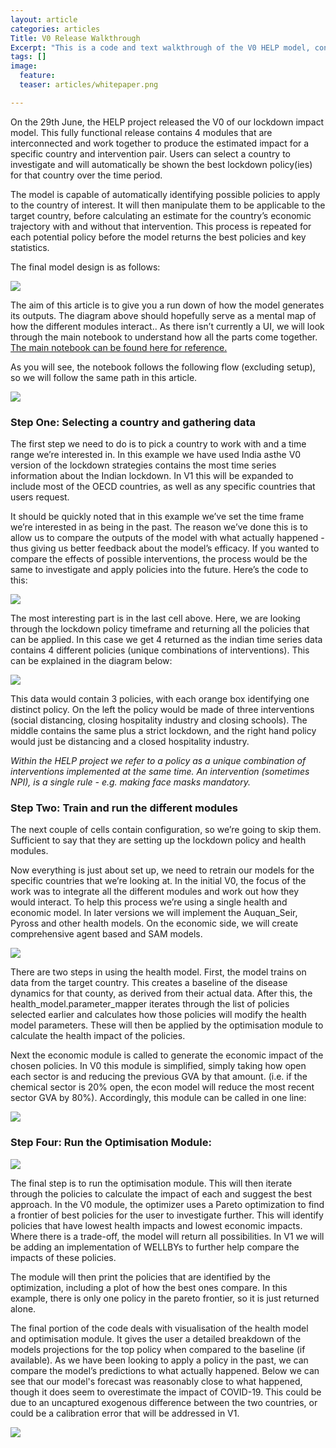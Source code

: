 ```yaml
---
layout: article
categories: articles
Title: V0 Release Walkthrough
Excerpt: "This is a code and text walkthrough of the V0 HELP model, containing working health, economic, lockdown and optimization modules"
tags: []
image:
  feature:
  teaser: articles/whitepaper.png

---
```


On the 29th June, the HELP project released the V0 of our lockdown impact model. This fully functional release contains 4 modules that are interconnected and work together to produce the estimated impact for a specific country and intervention pair. Users can select a country to investigate and will automatically be shown the best lockdown policy(ies) for that country over the time period.

The model is capable of automatically identifying possible policies to apply to the country of interest. It will then manipulate them to be applicable to the target country, before calculating an estimate for the country’s economic trajectory with and without that intervention. This process is repeated for each potential policy before the model returns the best policies and key statistics.

The final model design is as follows:

![](images/v0/1)


The aim of this article is to give you a run down of how the model generates its outputs. The diagram above should hopefully serve as a mental map of how the different modules interact.. As there isn’t currently a UI, we will look through the main notebook to understand how all the parts come together. [The main notebook can be found here for reference.](https://github.com/Auquan/help_project/blob/staging/src/main.ipynb)

As you will see, the notebook follows the following flow (excluding setup), so we will follow the same path in this article.

![](images/v0/2)


### Step One: Selecting a country and gathering data

The first step we need to do is to pick a country to work with and a time range we’re interested in. In this example we have used India asthe V0 version of the lockdown strategies contains the most time series information about the Indian lockdown. In V1 this will be expanded to include most of the OECD countries, as well as any specific countries that users request.

It should be quickly noted that in this example we’ve set the time frame we’re interested in as being in the past. The reason we’ve done this is to allow us to compare the outputs of the model with what actually happened - thus giving us better feedback about the model’s efficacy. If you wanted to compare the effects of possible interventions, the process would be the same to investigate and apply policies into the future. Here’s the code to this:

![](images/v0/3)


The most interesting part is in the last cell above. Here, we are looking through the lockdown policy timeframe and returning all the policies that can be applied. In this case we get 4 returned as the indian time series data contains 4 different policies (unique combinations of interventions). This can be explained in the diagram below:

![](images/v0/4)


This data would contain 3 policies, with each orange box identifying one distinct policy. On the left the policy would be made of three interventions (social distancing, closing hospitality industry and closing schools). The middle contains the same plus a strict lockdown, and the right hand policy would just be distancing and a closed hospitality industry.

*Within the HELP project we refer to a policy as a unique combination of interventions implemented at the same time. An intervention (sometimes NPI), is a single rule - e.g. making face masks mandatory.*


### Step Two: Train and run the different modules

The next couple of cells contain configuration, so we’re going to skip them. Sufficient to say that they are setting up the lockdown policy and health modules.

Now everything is just about set up, we need to retrain our models for the specific countries that we’re looking at. In the initial V0, the focus of the work was to integrate all the different modules and work out how they would interact. To help this process we’re using a single health and economic model. In later versions we will implement the Auquan_Seir, Pyross and other health models. On the economic side, we will create comprehensive agent based and SAM models.

![](images/v0/5)

There are two steps in using the health model. First, the model trains on data from the target country. This creates a baseline of the disease dynamics for that county, as derived from their actual data. After this, the health_model.parameter_mapper iterates through the list of policies selected earlier and calculates how those policies will modify the health model parameters. These will then be applied by the optimisation module to calculate the health impact of the policies.

Next the economic module is called to generate the economic impact of the chosen policies. In V0 this module is simplified, simply taking how open each sector is and reducing the previous GVA by that amount. (i.e. if the chemical sector is 20% open, the econ model will reduce the most recent sector GVA by 80%). Accordingly, this module can be called in one line:

![](images/v0/6)

### Step Four: Run the Optimisation Module:

![](images/v0/7)

The final step is to run the optimisation module. This will then iterate through the policies to calculate the impact of each and suggest the best approach. In the V0 module, the optimizer uses a Pareto optimization to find a frontier of best policies for the user to investigate further. This will identify policies that have lowest health impacts and lowest economic impacts. Where there is a trade-off, the model will return all possibilities. In V1 we will be adding an implementation of WELLBYs to further help compare the impacts of these policies.

The module will then print the policies that are identified by the optimization, including a plot of how the best ones compare. In this example, there is only one policy in the pareto frontier, so it is just returned alone.

The final portion of the code deals with visualisation of the health model and optimisation module. It gives the user a detailed breakdown of the models projections for the top policy when compared to the baseline (if available). As we have been looking to apply a policy in the past, we can compare the model’s predictions to what actually happened. Below we can see that our model's forecast was reasonably close to what happened, though it does seem to overestimate the impact of COVID-19. This could be due to an uncaptured exogenous difference between the two countries, or could be a calibration error that will be addressed in V1.

![](images/v0/8)
